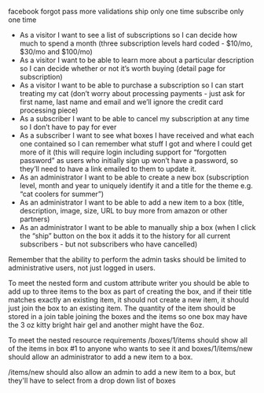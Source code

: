 facebook
forgot pass
more validations
ship only one time
subscribe only one time

- As a visitor I want to see a list of subscriptions so I can decide how much to spend a month (three subscription levels hard coded - $10/mo, $30/mo and $100/mo)
- As a visitor I want to be able to learn more about a particular description so I can decide whether or not it’s worth buying (detail page for subscription)
- As a visitor I want to be able to purchase a subscription so I can start treating my cat (don’t worry about processing payments - just ask for first name, last name and email and we’ll ignore the credit card processing piece)
- As a subscriber I want to be able to cancel my subscription at any time so I don’t have to pay for ever
- As a subscriber I want to see what boxes I have received and what each one contained so I can remember what stuff I got and where I could get more of it (this will require login including support for “forgotten password” as users who initially sign up won’t have a password, so they’ll need to have a link emailed to them to update it.
- As an administrator I want to be able to create a new box (subscription level, month and year to uniquely identify it and a title for the theme e.g. “cat coolers for summer”)
- As an administrator I want to be able to add a new item to a box (title, description, image, size, URL to buy more from amazon or other partners)
- As an administrator I want to be able to manually ship a box (when I click the “ship” button on the box it adds it to the history for all current subscribers - but not subscribers who have cancelled)

Remember that the ability to perform the admin tasks should be limited to administrative users, not just logged in users.

To meet the nested form and custom attribute writer you should be able to add up to three items to the box as part of creating the box, and if their title matches exactly an existing item, it should not create a new item, it should just join the box to an existing item. The quantity of the item should be stored in a join table joining the boxes and the items so one box may have the 3 oz kitty bright hair gel and another might have the 6oz.

To meet the nested resource requirements /boxes/1/items should show all of the items in box #1 to anyone who wants to see it and boxes/1/items/new should allow an administrator to add a new item to a box.

/items/new should also allow an admin to add a new item to a box, but they'll have to select from a drop down list of boxes